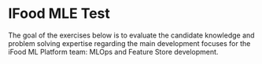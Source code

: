 # IFood MLE Test
The goal of the exercises below is to evaluate the candidate knowledge and problem solving expertise regarding the main development focuses for the iFood ML Platform team: MLOps and Feature Store development.
